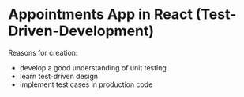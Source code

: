 # Appointments App in React (Test-Driven-Development)

Reasons for creation:
- develop a good understanding of unit testing
- learn test-driven design
- implement test cases in production code
